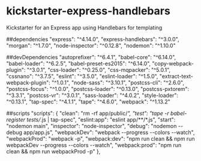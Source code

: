 # kickstarter-express-handlebars
Kickstarter for an Express app using Handlebars for templating

##dependencies
"express": "^4.14.0",
"express-handlebars": "^3.0.0",
"morgan": "^1.7.0",
"node-inspector": "^0.12.8",
"nodemon": "^1.10.0"

##devDependencies
"autoprefixer": "^6.4.1",
"babel-core": "^6.14.0",
"babel-loader": "^6.2.5",
"babel-preset-es2015": "^6.14.0",
"copy-webpack-plugin": "^3.0.1",
"css-loader": "^0.25.0",
"css-mqpacker": "^5.0.1",
"cssnano": "^3.7.5",
"eslint": "^3.5.0",
"eslint-loader": "^1.5.0",
"extract-text-webpack-plugin": "^1.0.1",
"node-sass": "^3.10.1",
"postcss-cli": "^2.6.0",
"postcss-focus": "^1.0.0",
"postcss-loader": "^0.13.0",
"postcss-pxtorem": "^3.3.1",
"postcss-vr": "^3.0.1",
"sass-loader": "^4.0.2",
"style-loader": "^0.13.1",
"tap-spec": "^4.1.1",
"tape": "^4.6.0",
"webpack": "^1.13.2"

##scripts
"scripts": {
  "clean": "rm -rf app/public/*",
  "test": "tape -r babel-register tests/*.js | tap-spec",
  "eslint:app": "eslint app/**/*.js",
  "start": "nodemon main",
  "inspector": "node-inspector",
  "debug": "nodemon --debug app/app.js",
  "webpackDev": "webpack --progress --colors --watch",
  "webpackProd": "webpack -p",
  "webpack:dev": "npm run clean && npm run webpackDev --progress --colors --watch",
  "webpack:prod": "npm run clean && npm run webpackProd -p"
},
